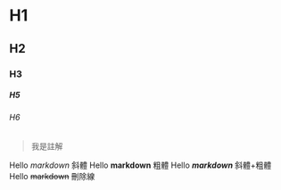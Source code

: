 # H1
## H2
### H3
##### H5    
###### H6

> 我是註解

Hello *markdown* 斜體
Hello **markdown** 粗體
Hello ***markdown*** 斜體+粗體
Hello ~~markdown~~ 刪除線